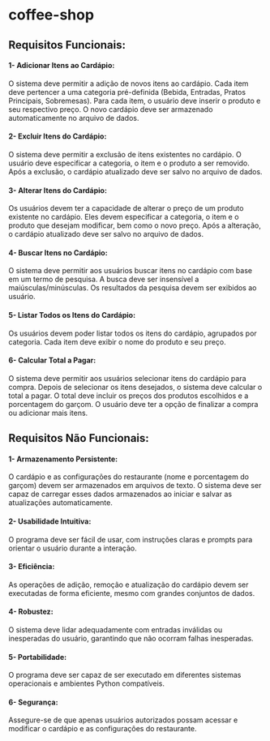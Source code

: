 # coffee-shop



## Requisitos Funcionais:

#### 1- Adicionar Itens ao Cardápio:

O sistema deve permitir a adição de novos itens ao cardápio.
Cada item deve pertencer a uma categoria pré-definida (Bebida, Entradas, Pratos Principais, Sobremesas).
Para cada item, o usuário deve inserir o produto e seu respectivo preço.
O novo cardápio deve ser armazenado automaticamente no arquivo de dados.

#### 2- Excluir Itens do Cardápio:

O sistema deve permitir a exclusão de itens existentes no cardápio.
O usuário deve especificar a categoria, o item e o produto a ser removido.
Após a exclusão, o cardápio atualizado deve ser salvo no arquivo de dados.

#### 3- Alterar Itens do Cardápio:

Os usuários devem ter a capacidade de alterar o preço de um produto existente no cardápio.
Eles devem especificar a categoria, o item e o produto que desejam modificar, bem como o novo preço.
Após a alteração, o cardápio atualizado deve ser salvo no arquivo de dados.

#### 4- Buscar Itens no Cardápio:

O sistema deve permitir aos usuários buscar itens no cardápio com base em um termo de pesquisa.
A busca deve ser insensível a maiúsculas/minúsculas.
Os resultados da pesquisa devem ser exibidos ao usuário.

#### 5- Listar Todos os Itens do Cardápio:

Os usuários devem poder listar todos os itens do cardápio, agrupados por categoria.
Cada item deve exibir o nome do produto e seu preço.

#### 6- Calcular Total a Pagar:

O sistema deve permitir aos usuários selecionar itens do cardápio para compra.
Depois de selecionar os itens desejados, o sistema deve calcular o total a pagar.
O total deve incluir os preços dos produtos escolhidos e a porcentagem do garçom.
O usuário deve ter a opção de finalizar a compra ou adicionar mais itens.


## Requisitos Não Funcionais:

#### 1- Armazenamento Persistente:

O cardápio e as configurações do restaurante (nome e porcentagem do garçom) devem ser armazenados em arquivos de texto.
O sistema deve ser capaz de carregar esses dados armazenados ao iniciar e salvar as atualizações automaticamente.

#### 2- Usabilidade Intuitiva:

O programa deve ser fácil de usar, com instruções claras e prompts para orientar o usuário durante a interação.

#### 3- Eficiência:

As operações de adição, remoção e atualização do cardápio devem ser executadas de forma eficiente, mesmo com grandes conjuntos de dados.

#### 4- Robustez:

O sistema deve lidar adequadamente com entradas inválidas ou inesperadas do usuário, garantindo que não ocorram falhas inesperadas.

#### 5- Portabilidade:

O programa deve ser capaz de ser executado em diferentes sistemas operacionais e ambientes Python compatíveis.

#### 6- Segurança:

Assegure-se de que apenas usuários autorizados possam acessar e modificar o cardápio e as configurações do restaurante.
